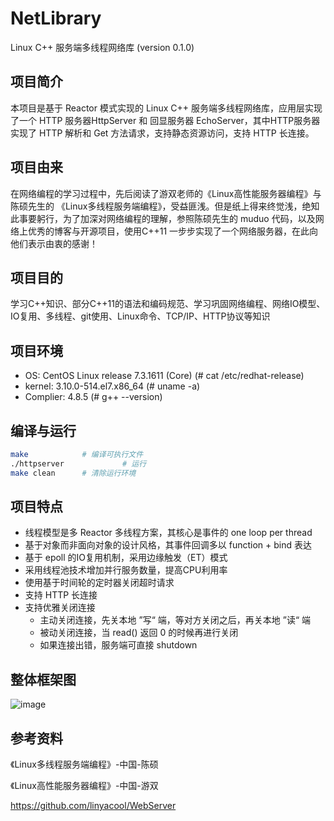 # NetLibrary
Linux C++ 服务端多线程网络库 (version 0.1.0)
## 项目简介

本项目是基于 Reactor 模式实现的 Linux C++ 服务端多线程网络库，应用层实现了一个 HTTP 服务器HttpServer 和 回显服务器 EchoServer，其中HTTP服务器实现了 HTTP 解析和 Get 方法请求，支持静态资源访问，支持 HTTP 长连接。

## 项目由来

在网络编程的学习过程中，先后阅读了游双老师的《Linux高性能服务器编程》与 陈硕先生的 《Linux多线程服务端编程》，受益匪浅。但是纸上得来终觉浅，绝知此事要躬行，为了加深对网络编程的理解，参照陈硕先生的 muduo 代码，以及网络上优秀的博客与开源项目，使用C++11 一步步实现了一个网络服务器，在此向他们表示由衷的感谢！

## 项目目的

学习C++知识、部分C++11的语法和编码规范、学习巩固网络编程、网络IO模型、IO复用、多线程、git使用、Linux命令、TCP/IP、HTTP协议等知识

## 项目环境

- OS: CentOS Linux release 7.3.1611 (Core)  (# cat /etc/redhat-release)
- kernel: 3.10.0-514.el7.x86_64 (# uname -a)
- Complier: 4.8.5 (# g++ --version)

## 编译与运行

```bash
make 			# 编译可执行文件
./httpserver	         # 运行
make clean 		# 清除运行环境
```

## 项目特点

- 线程模型是多 Reactor 多线程方案，其核心是事件的 one loop per thread 
- 基于对象而非面向对象的设计风格，其事件回调多以 function + bind 表达
- 基于 epoll 的IO复用机制，采用边缘触发（ET）模式
- 采用线程池技术增加并行服务数量，提高CPU利用率
- 使用基于时间轮的定时器关闭超时请求
- 支持 HTTP 长连接
- 支持优雅关闭连接
  - 主动关闭连接，先关本地 ”写“ 端，等对方关闭之后，再关本地 ”读“ 端
  - 被动关闭连接，当 read() 返回 0 的时候再进行关闭
  - 如果连接出错，服务端可直接 shutdown

## 整体框架图

![image](https://user-images.githubusercontent.com/91662392/154934395-43b63264-be5c-44be-b9ec-dd09b1db0779.png)

## 参考资料

《Linux多线程服务端编程》-中国-陈硕

《Linux高性能服务器编程》-中国-游双

https://github.com/linyacool/WebServer





